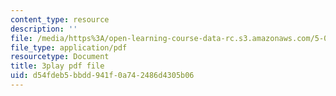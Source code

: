 ```yaml
---
content_type: resource
description: ''
file: /media/https%3A/open-learning-course-data-rc.s3.amazonaws.com/5-08j-biological-chemistry-ii-spring-2016/d54fdeb5bbdd941f0a742486d4305b06_0mdGZG9DDJY.pdf
file_type: application/pdf
resourcetype: Document
title: 3play pdf file
uid: d54fdeb5-bbdd-941f-0a74-2486d4305b06
---
```

